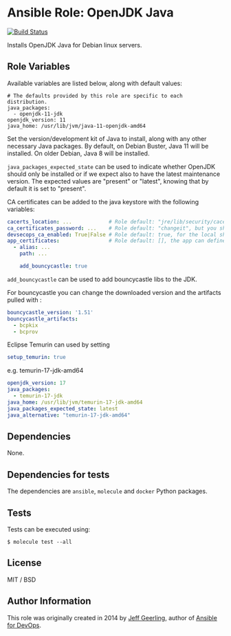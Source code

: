 # Ansible Role: OpenJDK Java

[![Build Status](https://travis-ci.org/peopledoc/ansible-role-java.svg?branch=master)](https://travis-ci.org/peopledoc/ansible-role-java)

Installs OpenJDK Java for Debian linux servers.

## Role Variables

Available variables are listed below, along with default values:

    # The defaults provided by this role are specific to each distribution.
    java_packages:
      - openjdk-11-jdk
    openjdk_version: 11
    java_home: /usr/lib/jvm/java-11-openjdk-amd64


Set the version/development kit of Java to install, along with any other necessary Java packages.
By default, on Debian Buster, Java 11 will be installed. On older Debian, Java 8 will be installed.

`java_packages_expected_state` can be used to indicate whether OpenJDK should only be installed or
if we expect also to have the latest maintenance version. The expected values are "present" or "latest",
knowing that by default it is set to "present".

CA certificates can be added to the java keystore with the following variables:

```yaml
cacerts_location: ...            # Role default: "jre/lib/security/cacerts", it may be needed to be change according to the installed jdk version
ca_certificates_password: ...    # Role default: "changeit", but you should define your own from vault
devsecops_ca_enabled: True|False # Role default: true, for the local should be false
app_certificates:                # Role default: [], the app can define its own certificates
  - alias: ...
    path: ...
```

```yaml
    add_bouncycastle: true
```

`add_bouncycastle` can be used to add bouncycastle libs to the JDK.

For bouncycastle you can change the downloaded version and the
artifacts pulled with :

``` yaml
bouncycastle_version: '1.51'
bouncycastle_artifacts:
  - bcpkix
  - bcprov
```

Eclipse Temurin can used by setting
``` yaml
setup_temurin: true
```
e.g. temurin-17-jdk-amd64

``` yaml
openjdk_version: 17
java_packages:
  - temurin-17-jdk
java_home: /usr/lib/jvm/temurin-17-jdk-amd64
java_packages_expected_state: latest
java_alternative: "temurin-17-jdk-amd64"
```


## Dependencies

None.

## Dependencies for tests

The dependencies are `ansible`, `molecule` and `docker` Python packages.

## Tests

Tests can be executed using:

```
$ molecule test --all
```

## License

MIT / BSD

## Author Information

This role was originally created in 2014 by [Jeff Geerling](https://www.jeffgeerling.com/), author of [Ansible for DevOps](https://www.ansiblefordevops.com/).
